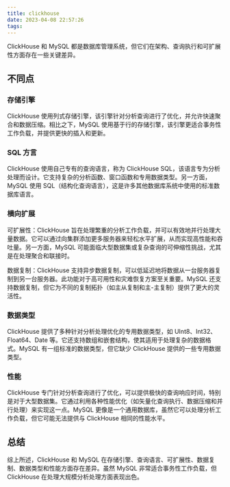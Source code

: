 ```yaml
---
title: clickhouse
date: 2023-04-08 22:57:26
tags:
---
```


ClickHouse 和 MySQL 都是数据库管理系统，但它们在架构、查询执行和可扩展性方面存在一些关键差异。

## 不同点

### 存储引擎

ClickHouse 使用列式存储引擎，该引擎针对分析查询进行了优化，并允许快速聚合和数据压缩。相比之下，MySQL 使用基于行的存储引擎，该引擎更适合事务性工作负载，并提供更快的插入和更新。

### SQL 方言

ClickHouse 使用自己专有的查询语言，称为 ClickHouse SQL，该语言专为分析处理而设计。它支持复杂的分析函数、窗口函数和专用数据类型。另一方面，MySQL 使用 SQL（结构化查询语言），这是许多其他数据库系统中使用的标准数据库语言。

### 横向扩展

可扩展性：ClickHouse 旨在处理繁重的分析工作负载，并可以有效地并行处理大量数据。它可以通过向集群添加更多服务器来轻松水平扩展，从而实现高性能和吞吐量。另一方面，MySQL 可能面临大型数据集或复杂查询的可伸缩性挑战，尤其是在处理聚合和联接时。

数据复制：ClickHouse 支持异步数据复制，可以低延迟地将数据从一台服务器复制到另一台服务器。此功能对于高可用性和灾难恢复方案至关重要。MySQL 还支持数据复制，但它为不同的复制拓扑（如主从复制和主-主复制）提供了更大的灵活性。

### 数据类型

ClickHouse 提供了多种针对分析处理优化的专用数据类型，如 UInt8、Int32、Float64、Date 等。它还支持数组和嵌套结构，使其适用于处理复杂的数据格式。MySQL 有一组标准的数据类型，但它缺少 ClickHouse 提供的一些专用数据类型。

### 性能

ClickHouse 专门针对分析查询进行了优化，可以提供极快的查询响应时间，特别是对于大型数据集。它通过利用各种性能优化（如矢量化查询执行、数据压缩和并行处理）来实现这一点。MySQL 更像是一个通用数据库，虽然它可以处理分析工作负载，但它可能无法提供与 ClickHouse 相同的性能水平。

## 总结

综上所述，ClickHouse 和 MySQL 在存储引擎、查询语言、可扩展性、数据复制、数据类型和性能方面存在差异。虽然 MySQL 非常适合事务性工作负载，但 ClickHouse 在处理大规模分析处理方面表现出色。
